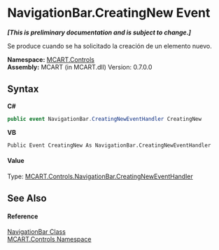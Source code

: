 # NavigationBar.CreatingNew Event
 _**\[This is preliminary documentation and is subject to change.\]**_

Se produce cuando se ha solicitado la creación de un elemento nuevo.

**Namespace:**&nbsp;<a href="1c9d7a8e-81d4-838a-f87d-7379b253b6ce">MCART.Controls</a><br />**Assembly:**&nbsp;MCART (in MCART.dll) Version: 0.7.0.0

## Syntax

**C#**<br />
``` C#
public event NavigationBar.CreatingNewEventHandler CreatingNew
```

**VB**<br />
``` VB
Public Event CreatingNew As NavigationBar.CreatingNewEventHandler
```


#### Value
Type: <a href="0cf76ac3-3f11-0236-b9a9-6c25915251ef">MCART.Controls.NavigationBar.CreatingNewEventHandler</a>

## See Also


#### Reference
<a href="f8adee10-4c70-0c35-f2ea-0afdd2e92957">NavigationBar Class</a><br /><a href="1c9d7a8e-81d4-838a-f87d-7379b253b6ce">MCART.Controls Namespace</a><br />